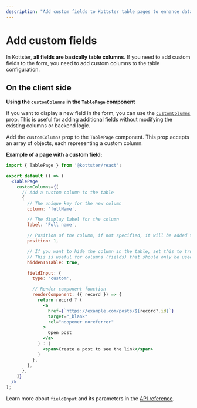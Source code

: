 ```yaml
---
description: "Add custom fields to Kottster table pages to enhance data management. Learn how to create custom columns and render components in forms."
---
```


# Add custom fields

In Kottster, **all fields are basically table columns**. If you need to add custom fields to the form, you need to add custom columns to the table configuration.

## On the client side

**Using the `customColumns` in the `TablePage` component**

If you want to display a new field in the form, you can use the [`customColumns`](../../ui/table-page-component.md#customcolumns) prop. This is useful for adding additional fields without modifying the existing columns or backend logic.

Add the `customColumns` prop to the `TablePage` component. This prop accepts an array of objects, each representing a custom column.

**Example of a page with a custom field:**

```jsx title="app/pages/users/index.jsx"
import { TablePage } from '@kottster/react';

export default () => (
  <TablePage
    customColumns={[
      // Add a custom column to the table
      {
        // The unique key for the new column
        column: 'fullName',

        // The display label for the column
        label: 'Full name',

        // Position of the column, if not specified, it will be added to the end
        position: 1,

        // If you want to hide the column in the table, set this to true
        // This is useful for columns (fields) that should only be used in the form
        hiddenInTable: true,

        fieldInput: {
          type: 'custom',

          // Render component function
          renderComponent: ({ record }) => {
            return record ? (
              <a 
                href={`https://example.com/posts/${record?.id}`} 
                target="_blank" 
                rel="noopener noreferrer"
              >
                Open post
              </a>
            ) : (
              <span>Create a post to see the link</span>
            )
          },
        },
      },
    ]}
  />
);
```

Learn more about `fieldInput` and its parameters in the [API reference](../configuration/api.md).